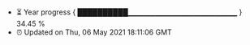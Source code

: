 - ⏳ Year progress { ██████████▁▁▁▁▁▁▁▁▁▁▁▁▁▁▁▁▁▁▁▁ } 34.45 %
- ⏰ Updated on Thu, 06 May 2021 18:11:06 GMT

